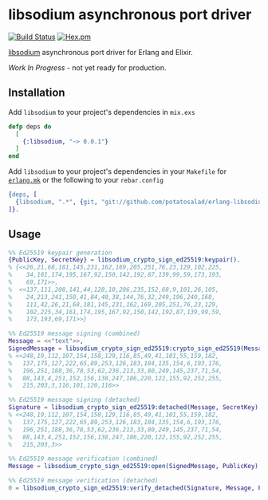 # libsodium asynchronous port driver

[![Build Status](https://travis-ci.org/potatosalad/erlang-libsodium.png?branch=master)](https://travis-ci.org/potatosalad/erlang-libsodium) [![Hex.pm](https://img.shields.io/hexpm/v/libsodium.svg)](https://hex.pm/packages/libsodium)

[libsodium](https://libsodium.org) asynchronous port driver for Erlang and Elixir.

*Work In Progress* - not yet ready for production.

## Installation

Add `libsodium` to your project's dependencies in `mix.exs`

```elixir
defp deps do
  [
    {:libsodium, "~> 0.0.1"}
  ]
end
```

Add `libsodium` to your project's dependencies in your `Makefile` for [`erlang.mk`](https://github.com/ninenines/erlang.mk) or the following to your `rebar.config`

```erlang
{deps, [
  {libsodium, ".*", {git, "git://github.com/potatosalad/erlang-libsodium.git", {branch, "master"}}}
]}.
```

## Usage

```erlang
%% Ed25519 keypair generation
{PublicKey, SecretKey} = libsodium_crypto_sign_ed25519:keypair().
% {<<26,21,68,181,145,231,162,169,205,251,76,23,129,102,225,
%    34,161,174,195,167,92,150,142,192,87,139,99,59,173,193,
%    69,171>>,
%  <<137,111,208,141,44,128,10,206,235,152,68,9,101,26,105,
%    24,213,241,150,41,84,40,38,144,76,32,249,196,240,168,
%    111,42,26,21,68,181,145,231,162,169,205,251,76,23,129,
%    102,225,34,161,174,195,167,92,150,142,192,87,139,99,59,
%    173,193,69,171>>}

%% Ed25519 message signing (combined)
Message = <<"text">>,
SignedMessage = libsodium_crypto_sign_ed25519:crypto_sign_ed25519(Message, SecretKey).
% <<248,19,112,107,154,158,129,116,85,49,41,101,55,159,182,
%   137,175,127,222,65,89,253,126,183,184,135,154,6,193,176,
%   196,251,188,36,78,53,62,236,213,33,80,249,145,237,71,54,
%   88,143,4,251,152,156,138,247,186,220,122,155,92,252,255,
%   215,203,3,116,101,120,116>>

%% Ed25519 message signing (detached)
Signature = libsodium_crypto_sign_ed25519:detached(Message, SecretKey).
% <<248,19,112,107,154,158,129,116,85,49,41,101,55,159,182,
%   137,175,127,222,65,89,253,126,183,184,135,154,6,193,176,
%   196,251,188,36,78,53,62,236,213,33,80,249,145,237,71,54,
%   88,143,4,251,152,156,138,247,186,220,122,155,92,252,255,
%   215,203,3>>

%% Ed25519 message verification (combined)
Message = libsodium_crypto_sign_ed25519:open(SignedMessage, PublicKey).

%% Ed25519 message verification (detached)
0 = libsodium_crypto_sign_ed25519:verify_detached(Signature, Message, PublicKey).
```
